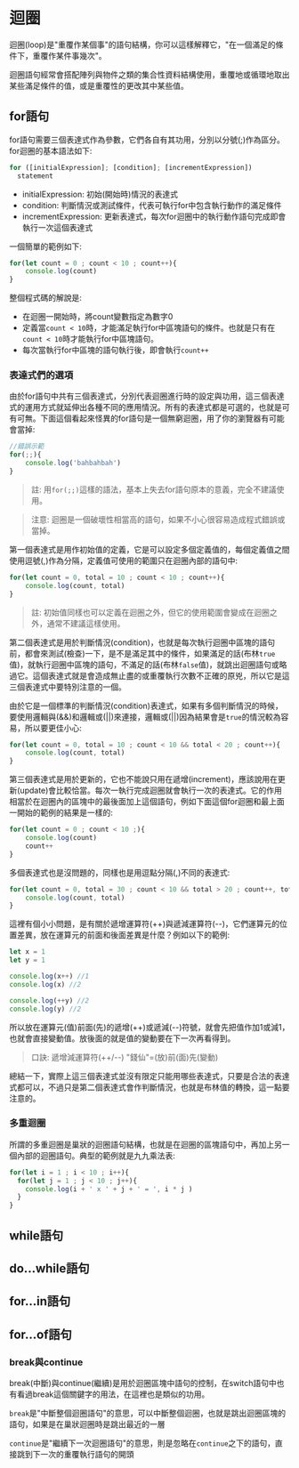 # 迴圈

迴圈(loop)是"重覆作某個事"的語句結構，你可以這樣解釋它，"在一個滿足的條件下，重覆作某件事幾次"。

迴圈語句經常會搭配陣列與物件之類的集合性資料結構使用，重覆地或循環地取出某些滿足條件的值，或是重覆性的更改其中某些值。

## for語句

for語句需要三個表達式作為參數，它們各自有其功用，分別以分號(;)作為區分。for迴圈的基本語法如下:

```js
for ([initialExpression]; [condition]; [incrementExpression])
  statement
```

- initialExpression: 初始(開始時)情況的表達式
- condition: 判斷情況或測試條件，代表可執行for中包含執行動作的滿足條件
- incrementExpression: 更新表達式，每次for迴圈中的執行動作語句完成即會執行一次這個表達式

一個簡單的範例如下:

```js
for(let count = 0 ; count < 10 ; count++){
    console.log(count)
}
```

整個程式碼的解說是:

- 在迴圈一開始時，將count變數指定為數字0
- 定義當`count < 10`時，才能滿足執行for中區塊語句的條件。也就是只有在`count < 10`時才能執行for中區塊語句。
- 每次當執行for中區塊的語句執行後，即會執行`count++`

### 表達式們的選項

由於for語句中共有三個表達式，分別代表迴圈進行時的設定與功用，這三個表達式的運用方式就延伸出各種不同的應用情況。所有的表達式都是可選的，也就是可有可無。下面這個看起來怪異的for語句是一個無窮迴圈，用了你的瀏覽器有可能會當掉:

```js
//錯誤示範
for(;;){
    console.log('bahbahbah')
}
```

> 註: 用`for(;;)`這樣的語法，基本上失去for語句原本的意義，完全不建議使用。

> 注意: 迴圈是一個破壞性相當高的語句，如果不小心很容易造成程式錯誤或當掉。

第一個表達式是用作初始值的定義，它是可以設定多個定義值的，每個定義值之間使用逗號(,)作為分隔，定義值可使用的範圍只在迴圈內部的語句中:

```js
for(let count = 0, total = 10 ; count < 10 ; count++){
    console.log(count, total)
}
```

> 註: 初始值同樣也可以定義在迴圈之外，但它的使用範圍會變成在迴圈之外，通常不建議這樣使用。

第二個表達式是用於判斷情況(condition)，也就是每次執行迴圈中區塊的語句前，都會來測試(檢查)一下，是不是滿足其中的條件，如果滿足的話(布林`true`值)，就執行迴圈中區塊的語句，不滿足的話(布林`false`值)，就跳出迴圈語句或略過它。這個表達式就是會造成無止盡的或重覆執行次數不正確的原兇，所以它是這三個表達式中要特別注意的一個。

由於它是一個標準的判斷情況(condition)表達式，如果有多個判斷情況的時候，要使用邏輯與(&&)和邏輯或(||)來連接，邏輯或(||)因為結果會是`true`的情況較為容易，所以要更佳小心:

```js
for(let count = 0, total = 10 ; count < 10 && total < 20 ; count++){
    console.log(count, total)
}
```

第三個表達式是用於更新的，它也不能說只用在遞增(increment)，應該說用在更新(update)會比較恰當。每次一執行完成迴圈就會執行一次的表達式。它的作用相當於在迴圈內的區塊中的最後面加上這個語句，例如下面這個for迴圈和最上面一開始的範例的結果是一樣的:

```js
for(let count = 0 ; count < 10 ;){
    console.log(count)
    count++
}
```

多個表達式也是沒問題的，同樣也是用逗點分隔(,)不同的表達式:

```js
for(let count = 0, total = 30 ; count < 10 && total > 20 ; count++, total--){
    console.log(count, total)
}
```

這裡有個小小問題，是有關於遞增運算符(++)與遞減運算符(--)，它們運算元的位置差異，放在運算元的前面和後面差異是什麼？例如以下的範例:

```js
let x = 1
let y = 1

console.log(x++) //1
console.log(x) //2

console.log(++y) //2
console.log(y) //2
```

所以放在運算元(值)前面(先)的遞增(++)或遞減(--)符號，就會先把值作加1或減1，也就會直接變動值。放後面的就是值的變動要在下一次再看得到。

> 口訣: 遞增減運算符(++/--) "錢仙"=(放)前(面)先(變動)

總結一下，實際上這三個表達式並沒有限定只能用哪些表達式，只要是合法的表達式都可以，不過只是第二個表達式會作判斷情況，也就是布林值的轉換，這一點要注意的。

### 多重迴圈

所謂的多重迴圈是巢狀的迴圈語句結構，也就是在迴圈的區塊語句中，再加上另一個內部的迴圈語句。典型的範例就是九九乘法表:

```js
for(let i = 1 ; i < 10 ; i++){
  for(let j = 1 ; j < 10 ; j++){
    console.log(i + ' x ' + j + ' = ', i * j )
  }
}
```

## while語句

## do...while語句

## for...in語句

## for...of語句

### break與continue

break(中斷)與continue(繼續)是用於迴圈區塊中語句的控制，在switch語句中也有看過break這個關鍵字的用法，在這裡也是類似的功用。

`break`是"中斷整個迴圈語句"的意思，可以中斷整個迴圈，也就是跳出迴圈區塊的語句，如果是在巢狀迴圈時是跳出最近的一層

`continue`是"繼續下一次迴圈語句"的意思，則是忽略在`continue`之下的語句，直接跳到下一次的重覆執行語句的開頭



